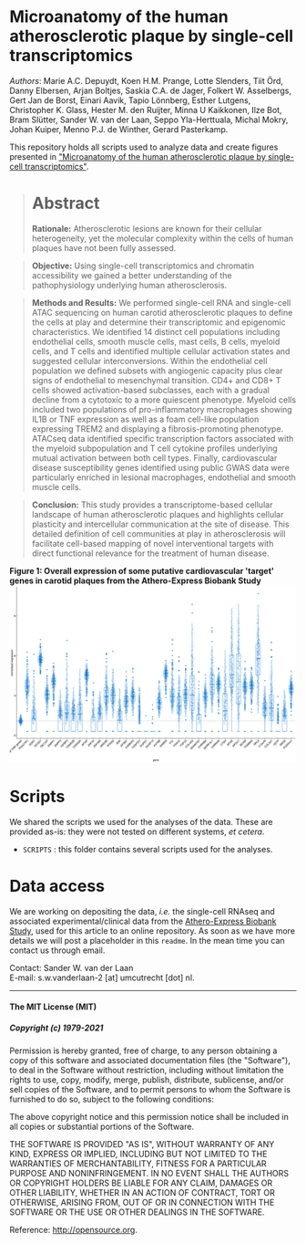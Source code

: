 # Microanatomy of the human atherosclerotic plaque by single-cell transcriptomics

_Authors_: Marie A.C. Depuydt, Koen H.M. Prange, Lotte Slenders, Tiit Örd, Danny Elbersen, Arjan Boltjes, Saskia C.A. de Jager, Folkert W. Asselbergs, Gert Jan de Borst, Einari Aavik, Tapio Lönnberg, Esther Lutgens, Christopher K. Glass, Hester M. den Ruijter, Minna U Kaikkonen, Ilze Bot, Bram Slütter, Sander W. van der Laan, Seppo Yla-Herttuala, Michal Mokry, Johan Kuiper, Menno P.J. de Winther, Gerard Pasterkamp.


This repository holds all scripts used to analyze data and create figures presented in ["Microanatomy of the human atherosclerotic plaque by single-cell transcriptomics"]().


> # Abstract
> 
> **Rationale:** Atherosclerotic lesions are known for their cellular heterogeneity, yet the molecular complexity within the cells of human plaques have not been fully assessed. 

> **Objective:** Using single-cell transcriptomics and chromatin accessibility we gained a better understanding of the pathophysiology underlying human atherosclerosis.

> **Methods and Results:** We performed single-cell RNA and single-cell ATAC sequencing on human carotid atherosclerotic plaques to define the cells at play and determine their transcriptomic and epigenomic characteristics. We identified 14 distinct cell populations including endothelial cells, smooth muscle cells, mast cells, B cells, myeloid cells, and T cells and identified multiple cellular activation states and suggested cellular interconversions. Within the endothelial cell population we defined subsets with angiogenic capacity plus clear signs of endothelial to mesenchymal transition. CD4+ and CD8+ T cells showed activation-based subclasses, each with a gradual decline from a cytotoxic to a more quiescent phenotype. Myeloid cells included two populations of pro-inflammatory macrophages showing IL1B or TNF expression as well as a foam cell-like population expressing TREM2 and displaying a fibrosis-promoting phenotype. ATACseq data identified specific transcription factors associated with the myeloid subpopulation and T cell cytokine profiles underlying mutual activation between both cell types. Finally, cardiovascular disease susceptibility genes identified using public GWAS data were particularly enriched in lesional macrophages, endothelial and smooth muscle cells. 

> **Conclusion:** This study provides a transcriptome-based cellular landscape of human atherosclerotic plaques and highlights cellular plasticity and intercellular communication at the site of disease. This detailed definition of cell communities at play in atherosclerosis will facilitate cell-based mapping of novel interventional targets with direct functional relevance for the treatment of human disease.


**Figure 1: Overall expression of some putative cardiovascular 'target' genes in carotid plaques from the Athero-Express Biobank Study**
![Overall expression of some putative cardiovascular 'target' genes in carotid plaques from the Athero-Express Biobank Study](FIGURES/20200625.TargetExpression_vs_1000genes.png)



# Scripts
We shared the scripts we used for the analyses of the data. These are provided as-is: they were not tested on different systems, _et cetera_.

* `SCRIPTS` : this folder contains several scripts used for the analyses.


# Data access
We are working on depositing the data, _i.e._ the single-cell RNAseq and associated experimental/clinical data from the [Athero-Express Biobank Study](http://www.atheroexpress.nl), used for this article to an online repository. As soon as we have more details we will post a placeholder in this `readme`. In the mean time you can contact us through email.

Contact: Sander W. van der Laan<br>
E-mail: s.w.vanderlaan-2 [at] umcutrecht [dot] nl.


--------------

#### The MIT License (MIT)
##### Copyright (c) 1979-2021

Permission is hereby granted, free of charge, to any person obtaining a copy of this software and associated documentation files (the "Software"), to deal in the Software without restriction, including without limitation the rights to use, copy, modify, merge, publish, distribute, sublicense, and/or sell copies of the Software, and to permit persons to whom the Software is furnished to do so, subject to the following conditions:   

The above copyright notice and this permission notice shall be included in all copies or substantial portions of the Software.

THE SOFTWARE IS PROVIDED "AS IS", WITHOUT WARRANTY OF ANY KIND, EXPRESS OR IMPLIED, INCLUDING BUT NOT LIMITED TO THE WARRANTIES OF MERCHANTABILITY, FITNESS FOR A PARTICULAR PURPOSE AND NONINFRINGEMENT. IN NO EVENT SHALL THE AUTHORS OR COPYRIGHT HOLDERS BE LIABLE FOR ANY CLAIM, DAMAGES OR OTHER LIABILITY, WHETHER IN AN ACTION OF CONTRACT, TORT OR OTHERWISE, ARISING FROM, OUT OF OR IN CONNECTION WITH THE SOFTWARE OR THE USE OR OTHER DEALINGS IN THE SOFTWARE.

Reference: http://opensource.org.



